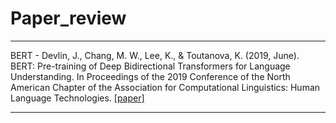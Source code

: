 # Paper_review

----------------------------------------------------

BERT - Devlin, J., Chang, M. W., Lee, K., & Toutanova, K. (2019, June). BERT: Pre-training of Deep Bidirectional Transformers for Language Understanding. In Proceedings of the 2019 Conference of the North American Chapter of the Association for Computational Linguistics: Human Language Technologies. [[paper]](https://www.aclweb.org/anthology/N19-1423.pdf)

-----------------------------------------------------
